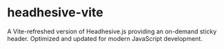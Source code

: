 # headhesive-vite
A Vite-refreshed version of Headhesive.js providing an on-demand sticky header. Optimized and updated for modern JavaScript development.
